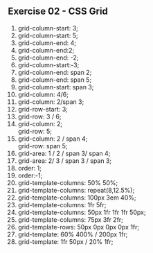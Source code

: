 ## Exercise 02 - CSS Grid

1. grid-column-start: 3;
2. grid-column-start: 5;
3. grid-column-end: 4;
4. grid-column-end:2;
5. grid-column-end: -2;
6. grid-column-start:-3;
7. grid-column-end: span 2;
8. grid-column-end: span 5;
9. grid-column-start: span 3;
10. grid-column: 4/6;
11. grid-column: 2/span 3;
12. grid-row-start: 3;
13. grid-row: 3 / 6;
14. grid-column: 2;\
    grid-row: 5;
15. grid-column: 2 / span 4;\
    grid-row: span 5;
16. grid-area: 1 / 2 / span 3/ span 4;
17. grid-area: 2/ 3 / span 3 / span 3;
18. order: 1;
19. order:-1;
20. grid-template-columns: 50% 50%;
21. grid-template-columns: repeat(8,12.5%);
22. grid-template-columns: 100px 3em 40%;
23. grid-template-columns: 1fr 5fr;
24. grid-template-columns: 50px 1fr 1fr 1fr 50px;
25. grid-template-columns: 75px 3fr 2fr;
26. grid-template-rows: 50px 0px 0px 0px 1fr;
27. grid-template: 60% 400% / 200px 1fr;
28. grid-template: 1fr 50px / 20% 1fr;
